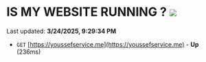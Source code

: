 # IS MY WEBSITE RUNNING ? [![](https://img.shields.io/static/v1?label=Sponsor&message=%E2%9D%A4&logo=GitHub&color=%23fe8e86)](https://github.com/sponsors/Youssef-Lehmam)

Last updated: **3/24/2025, 9:29:34 PM**

- `GET` [https://youssefservice.me](https://youssefservice.me) - **Up** (236ms)
